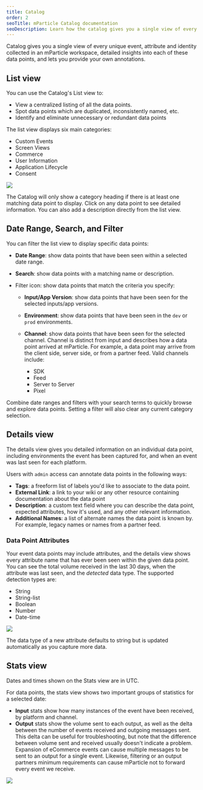 ```yaml
---
title: Catalog
order: 2
seoTitle: mParticle Catalog documentation
seoDescription: Learn how the catalog gives you a single view of every unique event, attribute, and identity collected in an mParticle workspace.
---
```


Catalog gives you a single view of every unique event, attribute and identity collected in an mParticle workspace, detailed insights into each of these data points, and lets you provide your own annotations. 

## List view

You can use the Catalog's List view to:
- View a centralized listing of all the data points.
- Spot data points which are duplicated, inconsistently named, etc.
- Identify and eliminate unnecessary or redundant data points


The list view displays six main categories:
* Custom Events
* Screen Views
* Commerce
* User Information
* Application Lifecycle
* Consent


![](/images/data-master-main.png)

<aside class="notice">The Catalog will only show a category heading if there is at least one matching data point to display. Click on any data point to see detailed information. You can also add a description directly from the list view.
</aside>

## Date Range, Search, and Filter

You can filter the list view to display specific data points:

* **Date Range**: show data points that have been seen within a selected date range.

* **Search**: show data points with a matching name or description.

* Filter icon: show data points that match the criteria you specify:

  * **Input/App Version**: show data points that have been seen for the selected inputs/app versions.

  * **Environment**: show data points that have been seen in the `dev` or `prod` environments.
  * **Channel**: show data points that have been seen for the selected channel. Channel is distinct from input and describes how a data point arrived at mParticle. For example, a data point may arrive from the client side, server side, or from a partner feed. Valid channels include:
    * SDK
    * Feed
    * Server to Server
    * Pixel

Combine date ranges and filters with your search terms to quickly browse and explore data points. Setting a filter will also clear any current category selection.

## Details view

The details view gives you detailed information on an individual data point, including environments the event has been captured for, and when an event was last seen for each platform. 

Users with `admin` access can annotate data points in the following ways:

* **Tags**: a freeform list of labels you'd like to associate to the data point.
* **External Link**: a link to your wiki or any other resource containing documentation about the data point
* **Description**: a custom text field where you can describe the data point, expected attributes, how it's used, and any other relevant information.
* **Additional Names**: a list of alternate names the data point is known by. For example, legacy names or names from a partner feed.

### Data Point Attributes

Your event data points may include attributes, and the details view shows every attribute name that has ever been seen within the given data point. You can see the total volume received in the last 30 days, when the attribute was last seen, and the *detected* data type. The supported detection types are:

* String
* String-list
* Boolean
* Number
* Date-time

![](/images/data-master-details-view-3.png)

<aside class="notice">The data type of a new attribute defaults to string but is updated automatically as you capture more data.</aside>

## Stats view

<aside class="notice">Dates and times shown on the Stats view are in UTC.</aside>

For data points, the stats view shows two important groups of statistics for a selected date:

* **Input** stats show how many instances of the event have been received, by platform and channel.
* **Output** stats show the volume sent to each output, as well as the delta between the number of events received and outgoing messages sent. This delta can be useful for troubleshooting, but note that the difference between volume sent and received usually doesn't indicate a problem. Expansion of eCommerce events can cause multiple messages to be sent to an output for a single event. Likewise, filtering or an output partners minimum requirements can cause mParticle not to forward every event we receive.

![](/images/data-master-stats-1.png)
